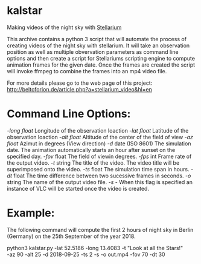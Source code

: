 # kalstar
 Making videos of the night sky with [Stellarium](https://stellarium.org)
 
This archive contains a python 3 script that will automate the process of creating videos of the night sky with stellarium. It will take an observation position as well as multiple obvervation parameters as command line options and then create a script for Stellariums scripting engine to compute animation frames for the given date. Once the frames are created the script will invoke ffmpeg to combine the frames into an mp4 video file.

For more details please go to the web page of this project: http://beltoforion.de/article.php?a=stellarium_video&hl=en
 
# Command Line Options:

_-long 	float_ Longitude of the observation loaction
_-lat 	float_ Latitude of the observation loaction
_-alt 	float_ Altitude of the center of the field of view
_-az 	float_ 	Azimut in degrees (View direction)
_-d_ 	date (ISO 8601) 	The simulation date. The animation automatically starts an hour after sunset on the specified day.
_-fov_ 	float 	The field of viewin degrees.
_-fps_ 	int 	Frame rate of the output video.
_-t_ 	string 	The title of the video. The video title will be superimposed onto the video.
_-ts_ 	float 	The simulation time span in hours.
_-dt_ 	float 	The time difference between two sucessive frames in seconds.
_-o_ 	string 	The name of the output video file.
_-s_ 	- 	When this flag is specified an instance of VLC will be started once the video is created.

# Example:

The following command will compute the first 2 hours of night sky in Berlin (Germany) on the 25th September of the year 2018. 

python3 kalstar.py -lat 52.5186 -long 13.4083 -t "Look at all the Stars!" \
                   -az 90 -alt 25 -d 2018-09-25 -ts 2 -s -o out.mp4 -fov 70 -dt 30
